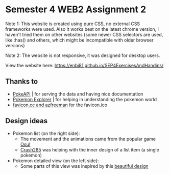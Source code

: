 # Semester 4 WEB2 Assignment 2

Note 1: This website is created using pure CSS, no external CSS frameworks were used. Also it works best on the latest chrome
version, I haven't tried them on other websites (some newer CSS selectors are used, like :has() and others, which might
be incompatible with older browser versions)

Note 2: The website is not responsive, it was designed for desktop users.

View the website here: https://enbi81.github.io/SEP4ExercisesAndHandins/

## Thanks to
- <a href="https://pokeapi.co/">PokeAPI</a> | for serving the data and having nice documentation
- <a href="https://perthirtysix.com/tool/pokemon-explorer">Pokemon Explorer</a> | for helping in understanding the pokemon world
- <a href="https://www.favicon.cc/?action=icon&file_id=835064">favicon.cc and azfreeman</a> for the favicon.ico 

## Design ideas
- Pokemon list (on the right side): 
  - The movement and the animations came from the popular game <a href="https://osu.ppy.sh/home">Osu!</a>
  - <a href="https://github.com/CrASH285">Crash285</a> was helping with the inner design of a list item (a single pokemon) 
- Pokemon detailed view (on the left side):
  - Some parts of this view was inspired by this <a href="https://dribbble.com/shots/6540871-Pokedex-App">beautiful design</a>